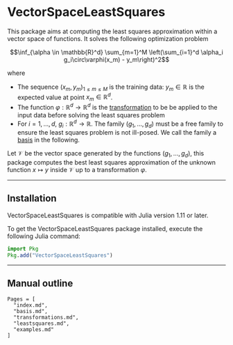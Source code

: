 # VectorSpaceLeastSquares

This package aims at computing the least squares approximation within a vector space of functions. It solves the following optimization problem

$$\inf_{\alpha \in \mathbb{R}^d} \sum_{m=1}^M \left(\sum_{i=1}^d \alpha_i g_i\circ\varphi(x_m) - y_m\right)^2$$

where

- The sequence $(x_m, y_m)_{1 \le m \le M}$ is the training data: $y_m \in \mathbb{R}$ is the expected value at point $x_m \in \mathbb{R}^d$.
- The function $\varphi: \mathbb{R}^d \to \mathbb{R}^d$ is the [transformation](transformations.md) to be be applied to the input data before solving the least squares problem
- For $i = 1, \dots, d$, $g_i : \mathbb{R}^d \to \mathbb{R}$. The family $(g_1, \dots, g_d)$ must be a free family to ensure the least squares problem is not ill-posed. We call the family a [basis](basis.md) in the following.

Let $\mathcal{V}$ be the vector space generated by the functions $(g_1, \dots, g_d)$, this package computes the best least squares approximation of the unknown function $x \longmapsto y$ inside $\mathcal{V}$ up to a transformation $\varphi$.

---

## Installation

VectorSpaceLeastSquares is compatible with Julia version 1.11 or later.

To get the VectorSpaceLeastSquares package installed, execute the following Julia command:

```julia
import Pkg
Pkg.add("VectorSpaceLeastSquares")
```

---

## Manual outline

```@contents
Pages = [
  "index.md",
  "basis.md",
  "transformations.md",
  "leastsquares.md",
  "examples.md"
]
```
